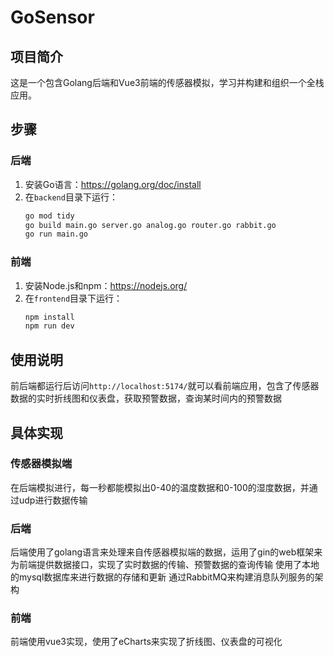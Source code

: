 # GoSensor

## 项目简介
这是一个包含Golang后端和Vue3前端的传感器模拟，学习并构建和组织一个全栈应用。
## 步骤
### 后端
1. 安装Go语言：https://golang.org/doc/install
2. 在`backend`目录下运行：
   ```bash
   go mod tidy
   go build main.go server.go analog.go router.go rabbit.go
   go run main.go
   ```
### 前端
1. 安装Node.js和npm：https://nodejs.org/
2. 在`frontend`目录下运行：
    ```bash
    npm install
    npm run dev
    ```
## 使用说明
前后端都运行后访问` http://localhost:5174/ `就可以看前端应用，包含了传感器数据的实时折线图和仪表盘，获取预警数据，查询某时间内的预警数据

## 具体实现
### 传感器模拟端
在后端模拟进行，每一秒都能模拟出0-40的温度数据和0-100的湿度数据，并通过udp进行数据传输
### 后端
后端使用了golang语言来处理来自传感器模拟端的数据，运用了gin的web框架来为前端提供数据接口，实现了实时数据的传输、预警数据的查询传输
使用了本地的mysql数据库来进行数据的存储和更新
通过RabbitMQ来构建消息队列服务的架构
### 前端
前端使用vue3实现，使用了eCharts来实现了折线图、仪表盘的可视化
